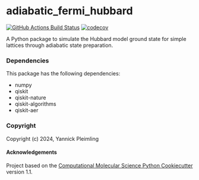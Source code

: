 adiabatic_fermi_hubbard
==============================
[//]: # (Badges)
[![GitHub Actions Build Status](https://github.com/REPLACE_WITH_OWNER_ACCOUNT/adiabatic_fermi_hubbard/workflows/CI/badge.svg)](https://github.com/REPLACE_WITH_OWNER_ACCOUNT/adiabatic_fermi_hubbard/actions?query=workflow%3ACI)
[![codecov](https://codecov.io/gh/REPLACE_WITH_OWNER_ACCOUNT/adiabatic_fermi_hubbard/branch/main/graph/badge.svg)](https://codecov.io/gh/REPLACE_WITH_OWNER_ACCOUNT/adiabatic_fermi_hubbard/branch/main)


A Python package to simulate the Hubbard model ground state for simple lattices through adiabatic state preparation.

### Dependencies

This package has the following dependencies:
- numpy
- qiskit
- qiskit-nature
- qiskit-algorithms
- qiskit-aer


### Copyright

Copyright (c) 2024, Yannick Pleimling


#### Acknowledgements
 
Project based on the 
[Computational Molecular Science Python Cookiecutter](https://github.com/molssi/cookiecutter-cms) version 1.1.
